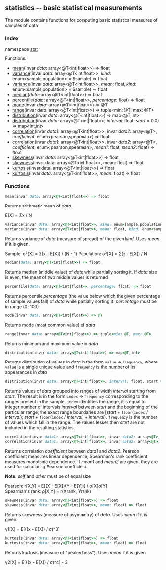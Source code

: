 ## statistics -- basic statistical measurements

The module contains functions for computing basic statistical measures of samples of data

### Index
namespace [stat](#stat)

Functions:
- [mean](#mean)(invar _data_: array&lt;@T&lt;int|float&gt;&gt;) => float
- [variance](#variance)(invar _data_: array&lt;@T&lt;int|float&gt;&gt;, _kind_: enum&lt;sample,population&gt; = $sample) => float
- [variance](#variance)(invar _data_: array&lt;@T&lt;int|float&gt;&gt;, _mean_: float, _kind_: enum&lt;sample,population&gt; = $sample) => float
- [median](#median)(_data_: array&lt;@T&lt;int|float&gt;&gt;) => float
- [percentile](#percentile)(_data_: array&lt;@T&lt;int|float&gt;&gt;, _percentage_: float) => float
- [mode](#mode)(invar _data_: array&lt;@T&lt;int|float&gt;&gt;) => @T
- [range](#range)(invar _data_: array&lt;@T&lt;int|float&gt;&gt;) => tuple&lt;min: @T, max: @T&gt;
- [distribution](#distribution1)(invar _data_: array&lt;@T&lt;int|float&gt;&gt;) => map&lt;@T,int&gt;
- [distribution](#distribution2)(invar _data_: array&lt;@T&gt;int|float&gt;&gt;, _interval_: float, _start_ = 0.0) => map&lt;int,int&gt;
- [correlation](#correlation)(invar _data1_: array&lt;@T&lt;int|float&gt;&gt;, invar _data2_: array&lt;@T&gt;, _coefficient_: enum&lt;pearson,spearman&gt;) => float
- [correlation](#correlation)(invar _data1_: array&lt;@T&lt;int|float&gt;&gt;, invar _data2_: array&lt;@T&gt;, _coefficient_: enum&lt;pearson,spearman&gt;, _mean1_: float, _mean2_: float) => float
- [skewness](#skewness)(invar _data_: array&lt;@T&lt;int|float&gt;&gt;) => float
- [skewness](#skewness)(invar data: array&lt;@T&lt;int|float&gt;&gt;, mean: float) => float
- [kurtosis](#kurtosis)(invar data: array&lt;@T&lt;int|float&gt;&gt;) => float
- [kurtosis](#kurtosis)(invar _data_: array&lt;@T&lt;int|float&gt;&gt;, _mean_: float) => float

<a name="stat"></a>
### Functions
<a name="mean"></a>
```ruby
mean(invar data: array<@T<int|float>>) => float
```
Returns arithmetic mean of *data*.

E[X] = Σx / N
<a name="variance"></a>
```ruby
variance(invar data: array<@T<int|float>>, kind: enum<sample,population> = $sample) => float
variance(invar data: array<@T<int|float>>, mean: float, kind: enum<sample,population> = $sample) => float
```
Returns variance of *data* (measure of spread) of the given *kind*. Uses *mean* if it is given.

Sample:		σ²[X] = Σ(x - E[X]) / (N - 1)
Population:	σ²[X] = Σ(x - E[X]) / N
<a name="median"></a>
```ruby
median(data: array<@T<int|float>>) => float
```
Returns median (middle value) of *data* while partially sorting it. If *data* size is even, the mean of two middle values is returned
<a name="percentile"></a>
```ruby
percentile(data: array<@T<int|float>>, percentage: float) => float
```
Returns percentile *percentage* (the value below which the given percentage of sample values fall) of *data* while partially sorting it. *percentage* must be
in range (0; 100)
<a name="mode"></a>
```ruby
mode(invar data: array<@T<int|float>>) => @T
```
Returns mode (most common value) of *data*
<a name="range"></a>
```ruby
range(invar data: array<@T<int|float>>) => tuple<min: @T, max: @T>
```
Returns minimum and maximum value in *data*
<a name="distribution1"></a>
```ruby
distribution(invar data: array<@T<int|float>>) => map<@T,int>
```
Returns distribution of values in *data* in the form `value` => `frequency`, where `value` is a single unique value and `frequency` is the number of its appearances
in *data*
<a name="distribution2"></a>
```ruby
distribution(invar data: array<@T<int|float>>, interval: float, start = 0.0) => map<int,int>
```
Returns values of *data* grouped into ranges of width *interval* starting from *start*. The result is in the form `index` => `frequency` corresponding to the ranges
present in the sample. `index` identifies the range, it is equal to integer number of intervals *interval* between *start* and the beginning of the particular range;
the exact range boundaries are [*start* + `floor`(`index` / *interval*); *start* + `floor`(`index` / *interval*) + *interval*). `frequency` is the number of values
which fall in the range. The values lesser then *start* are not included in the resulting statistics
<a name="correlation"></a>
```ruby
correlation(invar data1: array<@T<int|float>>, invar data2: array<@T>, coefficient: enum<pearson,spearman>) => float
correlation(invar data1: array<@T<int|float>>, invar data2: array<@T>, coefficient: enum<pearson,spearman>, mean1: float, mean2: float) => float
```
Returns correlation *coefficient* between *data1* and *data2*. Pearson coefficient measures linear dependence, Spearman's rank coefficient measures monotonic dependence.
If *mean1* and *mean2* are given, they are used for calculating Pearson coefficient.

**Note:** *self* and *other* must be of equal size

Pearson:			r[X,Y] = E[(X - E[X])(Y - E[Y])] / σ[X]σ[Y] <br>
Spearman's rank:	ρ[X,Y] = r(Xrank, Yrank)
<a name="skewness"></a>
```ruby
skewness(invar data: array<@T<int|float>>) => float
skewness(invar data: array<@T<int|float>>, mean: float) => float
```
Returns skewness (measure of asymmetry) of *data*. Uses *mean* if it is given.

γ1[X] = E[((x - E[X]) / σ)^3]
<a name="kurtosis"></a>
```ruby
kurtosis(invar data: array<@T<int|float>>) => float
kurtosis(invar data: array<@T<int|float>>, mean: float) => float
```
Returns kurtosis (measure of "peakedness"). Uses *mean* if it is given

γ2[X] = E[((x - E[X]) / σ)^4] - 3
